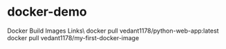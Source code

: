 # docker-demo

Docker Build Images Links\ 
docker pull vedant1178/python-web-app:latest\
docker pull vedant1178/my-first-docker-image


